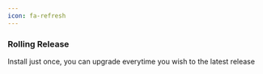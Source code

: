 ```yaml
---
icon: fa-refresh
---
```

### Rolling Release

Install just once, you can upgrade everytime
you wish to the latest release

